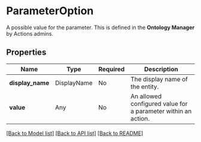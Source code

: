 # ParameterOption

A possible value for the parameter. This is defined in the **Ontology Manager** by Actions admins.


## Properties
Name | Type | Required | Description |
------------ | ------------- | ------------- | ------------- |
**display_name** | DisplayName | No | The display name of the entity. |
**value** | Any | No | An allowed configured value for a parameter within an action. |


[[Back to Model list]](../../README.md#documentation-for-models) [[Back to API list]](../../README.md#documentation-for-api-endpoints) [[Back to README]](../../README.md)
